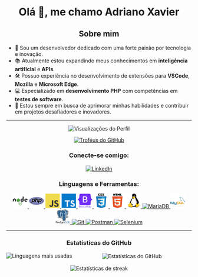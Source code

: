 <div align="center"> 

# Olá 👋, me chamo Adriano Xavier 
  
## Sobre mim
</div>

- 💼 Sou um desenvolvedor dedicado com uma forte paixão por tecnologia e inovação.
- 📚 Atualmente estou expandindo meus conhecimentos em **inteligência artificial** e **APIs**.
- 🛠 Possuo experiência no desenvolvimento de extensões para **VSCode**, **Mozilla** e **Microsoft Edge**.
- 💻 Especializado em **desenvolvimento PHP** com competências em **testes de software**.
- 🌟 Estou sempre em busca de aprimorar minhas habilidades e contribuir em projetos desafiadores e inovadores.

---

<div align="center">
  
![Visualizações do Perfil](https://komarev.com/ghpvc/?username=adrianojdxavier&label=Profile%20views&color=0e75b6&style=flat)

[![Troféus do GitHub](https://github-profile-trophy.vercel.app/?username=adrianojdxavier&theme=gitdimmed&no-frame=true&row=1&column=6&exclude_achievements=Issues,PullRequest,Reviews)](https://github.com/ryo-ma/github-profile-trophy)

### Conecte-se comigo:
<a href="https://www.linkedin.com/in/adriano-xavier" target="blank"><img align="center" src="https://raw.githubusercontent.com/rahuldkjain/github-profile-readme-generator/master/src/images/icons/Social/linked-in-alt.svg" alt="LinkedIn" height="30" width="40" /></a>

### Linguagens e Ferramentas:
<p align="center">
  <a href="https://nodejs.org" target="_blank" rel="noreferrer"> <img src="https://raw.githubusercontent.com/devicons/devicon/master/icons/nodejs/nodejs-original-wordmark.svg" alt="Node.js" width="40" height="40"/> </a>
    <a href="https://www.php.net" target="_blank" rel="noreferrer"> <img src="https://raw.githubusercontent.com/devicons/devicon/master/icons/php/php-original.svg" alt="PHP" width="40" height="40"/> </a>
  <a href="https://developer.mozilla.org/en-US/docs/Web/JavaScript" target="_blank" rel="noreferrer"> <img src="https://raw.githubusercontent.com/devicons/devicon/master/icons/javascript/javascript-original.svg" alt="JavaScript" width="40" height="40"/> </a>
  <a href="https://www.typescriptlang.org/" target="_blank" rel="noreferrer"> <img src="https://raw.githubusercontent.com/devicons/devicon/master/icons/typescript/typescript-original.svg" alt="TypeScript" width="40" height="40"/> </a>
    <a href="https://getbootstrap.com" target="_blank" rel="noreferrer"> <img src="https://raw.githubusercontent.com/devicons/devicon/master/icons/bootstrap/bootstrap-plain-wordmark.svg" alt="Bootstrap" width="40" height="40"/> </a>
    <a href="https://www.w3schools.com/css/" target="_blank" rel="noreferrer"> <img src="https://raw.githubusercontent.com/devicons/devicon/master/icons/css3/css3-original-wordmark.svg" alt="CSS3" width="40" height="40"/> </a>
    <a href="https://www.w3.org/html/" target="_blank" rel="noreferrer"> <img src="https://raw.githubusercontent.com/devicons/devicon/master/icons/html5/html5-original-wordmark.svg" alt="HTML5" width="40" height="40"/> </a>
    <a href="https://www.linux.org/" target="_blank" rel="noreferrer"> <img src="https://raw.githubusercontent.com/devicons/devicon/master/icons/linux/linux-original.svg" alt="Linux" width="40" height="40"/> </a>
    <a href="https://mariadb.org/" target="_blank" rel="noreferrer"> <img src="https://www.vectorlogo.zone/logos/mariadb/mariadb-icon.svg" alt="MariaDB" width="40" height="40"/> </a>
    <a href="https://www.mysql.com/" target="_blank" rel="noreferrer"> <img src="https://raw.githubusercontent.com/devicons/devicon/master/icons/mysql/mysql-original-wordmark.svg" alt="MySQL" width="40" height="40"/> </a>
    <a href="https://www.postgresql.org" target="_blank" rel="noreferrer"> <img src="https://raw.githubusercontent.com/devicons/devicon/master/icons/postgresql/postgresql-original-wordmark.svg" alt="PostgreSQL" width="40" height="40"/> </a>
  <a href="https://git-scm.com/" target="_blank" rel="noreferrer"> <img src="https://www.vectorlogo.zone/logos/git-scm/git-scm-icon.svg" alt="Git" width="40" height="40"/> </a>
    <a href="https://postman.com" target="_blank" rel="noreferrer"> <img src="https://www.vectorlogo.zone/logos/getpostman/getpostman-icon.svg" alt="Postman" width="40" height="40"/> </a>
    <a href="https://www.selenium.dev" target="_blank" rel="noreferrer"> <img src="https://raw.githubusercontent.com/detain/svg-logos/780f25886640cef088af994181646db2f6b1a3f8/svg/selenium-logo.svg" alt="Selenium" width="40" height="40"/> </a>
</p>

---

### Estatísticas do GitHub
<p>
    <img align="left" src="https://github-readme-stats.vercel.app/api/top-langs?username=adrianojdxavier&show_icons=true&theme=dark&locale=pt-br&layout=compact" alt="Linguagens mais usadas" />
</p>

<p>
    <img align="center" src="https://github-readme-stats.vercel.app/api?username=adrianojdxavier&show_icons=true&theme=dark&locale=pt-br" alt="Estatísticas do GitHub" />
</p>

<p>
    <img align="center" src="https://github-readme-streak-stats.herokuapp.com/?user=adrianojdxavier&theme=dark&locale=pt-br" alt="Estatísticas de streak" />
</p>

</div>
